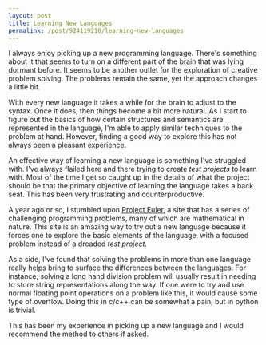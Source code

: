```yaml
--- 
layout: post 
title: Learning New Languages 
permalink: /post/924119210/learning-new-languages 
--- 
```


I always enjoy picking up a new programming language. There's something about
it that seems to turn on a different part of the brain that was lying dormant
before. It seems to be another outlet for the exploration of creative problem
solving. The problems remain the same, yet the approach changes a little bit.

With every new language it takes a while for the brain to adjust to the
syntax. Once it does, then things become a bit more natural. As I start to
figure out the basics of how certain structures and semantics are represented
in the language, I'm able to apply similar techniques to the problem at hand.
However, finding a good way to explore this has not always been a pleasant
experience.

An effective way of learning a new language is something I've struggled with.
I've always flailed here and there trying to create _test projects_ to learn
with. Most of the time I get so caught up in the details of what the project
should be that the primary objective of learning the language takes a back
seat. This has been very frustrating and counterproductive.

A year ago or so, I stumbled upon [Project Euler](http://projecteuler.net/), a
site that has a series of challenging programming problems, many of which are
mathematical in nature. This site is an amazing way to try out a new language
because it forces one to explore the basic elements of the language, with a
focused problem instead of a dreaded _test project_.

As a side, I've found that solving the problems in more than one language
really helps bring to surface the differences between the languages. For
instance, solving a long hand division problem will usually result in needing
to store string representations along the way. If one were to try and use
normal floating point operations on a problem like this, it would cause some
type of overflow. Doing this in c/c++ can be somewhat a pain, but in python is
trivial.

This has been my experience in picking up a new language and I would recommend
the method to others if asked.
